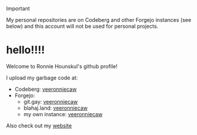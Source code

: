 > [!IMPORTANT]
> My personal repositories are on Codeberg and other Forgejo instances (see below) and this account will not be used for personal projects.

# hello!!!!

Welcome to Ronnie Hounskul's github profile!

I upload my garbage code at:
- Codeberg: [veeronniecaw](https://codeberg.org/veeronniecaw)
- Forgejo:
  - git.gay: [veeronniecaw](https://git.gay/veeronniecaw)
  - blahaj.land: [veeronniecaw](https://git.blahaj.land/veeronniecaw)
  - my own instance: [veeronniecaw](https://git.veeronniecaw.space/)
 
Also check out my [website](veeronniecaw.space)
